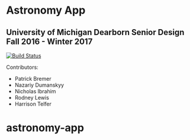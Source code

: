 # Astronomy App
## University of Michigan Dearborn Senior Design Fall 2016 - Winter 2017

[![Build Status](https://travis-ci.org/pbremer/astronomy-app.svg?branch=master)](https://travis-ci.org/pbremer/astronomy-app)

Contributors:
* Patrick Bremer
* Nazariy Dumanskyy
* Nicholas Ibrahim
* Rodney Lewis
* Harrison Telfer
# astronomy-app
